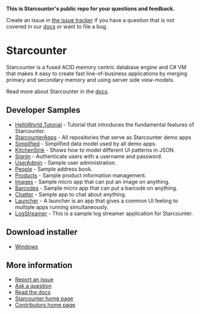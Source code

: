 __This is Starcounter's public repo for your questions and feedback.__

Create an issue in [the issue tracker](https://github.com/Starcounter/Home/issues/new) if you have a question that is not covered in our [docs](https://docs.starcounter.io) or want to file a bug.

# Starcounter

Starcounter is a fused ACID memory centric database engine and C# VM that makes it easy to create fast line-of-business applications by merging primary and secondary memory and using server side view-models.

Read more about Starcounter in the [docs](https://docs.starcounter.io/starcounter/).

## Developer Samples

* [HelloWorld Tutorial](https://docs.starcounter.io/tutorial/) - Tutorial that introduces the fundamental features of Starcounter.
* [StarcounterApps](https://github.com/search?q=topic%3Aapp+org%3AStarcounter&type=Repositories) - All repositories that serve as Starcounter demo apps
* [Simplified](https://github.com/Starcounter/Simplified) - Simplified data model used by all demo apps.
* [KitchenSink](https://github.com/Starcounter/KitchenSink/) - Shows how to model different UI patterns in JSON.
* [SignIn](https://github.com/Starcounter/SignIn) - Authenticate users with a username and password.
* [UserAdmin](https://github.com/Starcounter/UserAdmin) - Sample user administration.
* [People](https://github.com/Starcounter/People) - Sample address book.
* [Products](https://github.com/Starcounter/Products) - Sample product information management.
* [Images](https://github.com/Starcounter/Images) - Sample micro app that can put an image on anything.
* [Barcodes](https://github.com/Starcounter/Barcodes) - Sample micro app that can put a barcode on anything.
* [Chatter](https://github.com/Starcounter/Chatter) - Sample app to chat about anything.
* [Launcher](https://github.com/Starcounter/Launcher) - A launcher is an app that gives a common UI feeling to multiple apps running simultaneously.
* [LogStreamer](https://github.com/Starcounter/LogStreamer) - This is a sample log streamer application for Starcounter.

## Download installer
* [Windows](http://starcounter.io/download/)

## More information

* [Report an issue](https://github.com/Starcounter/Home/issues/new)
* [Ask a question](https://github.com/Starcounter/Home/issues/new)
* [Read the docs](https://docs.starcounter.io) 
* [Starcounter home page](https://www.starcounter.com)
* [Contributors home page](https://starcounter.io) 
